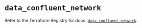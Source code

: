# `data_confluent_network`

Refer to the Terraform Registry for docs: [`data_confluent_network`](https://registry.terraform.io/providers/confluentinc/confluent/2.11.0/docs/data-sources/network).
